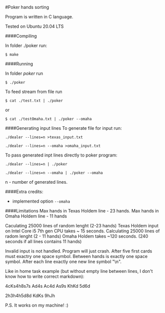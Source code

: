 #Poker hands sorting

Program is written in C language.

Tested on Ubuntu 20.04 LTS

####Compiling

In folder ./poker run:

`$ make`


####Running

In folder _poker_ run

`$ ./poker`

To feed stream from file run

`$ cat ./test.txt | ./poker`

or

`$ cat ./testOmaha.txt | ./poker --omaha`

####Generating input lines
To generate file for input run:

`./dealer --lines=n >texas_input.txt`

`./dealer --lines=n --omaha >omaha_input.txt`

To pass generated inpt lines directly to poker program:

`./dealer --lines=n | ./poker`

`./dealer --lines=n --omaha | ./poker --omaha`

n - number of generated lines.

####Extra credits:
- implemented option `--omaha`

####Limitations
Max hands in Texas Holdem line - 23 hands.
Max hands in Omaha Holdem line - 11 hands

Caculating 25000 lines of random lenght (2-23 hands) Texas Holdem input on Intel Core i5 7th gen CPU takes ~ 15 seconds.
Calculating 25000 lines of radom lenght (2 - 11 hands) Omaha Holdem takes ~120 seconds. (240 seconds if all lines contains 11 hands)

Invalid input is not handled. Program will just crash.
After five first cards must exactry one space symbol.
Between hands is exactly one space symbol.
After each line exactly one new line symbol "\n".

Like in home task example (but without empty line between lines, I don't know how to write correct markdown):

4cKs4h8s7s Ad4s Ac4d As9s KhKd 5d6d

2h3h4h5d8d KdKs 9hJh


P.S. It works on my machine! :)